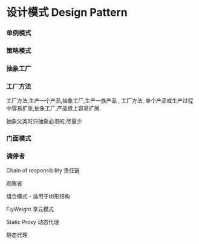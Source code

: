 # 设计模式 Design Pattern

### 单例模式

### 策略模式

### 抽象工厂

### 工厂方法

工厂方法,生产一个产品,抽象工厂,生产一族产品 , 工厂方法, 单个产品或生产过程中容易扩张,抽象工厂,产品族上容易扩展. 

抽象父类时只抽象必须的,尽量少

### 门面模式

### 调停者

Chain of responsibility 责任链 



观察者



组合模式 - 适用于树形结构



FlyWeight 享元模式

Static Proxy 动态代理

静态代理

